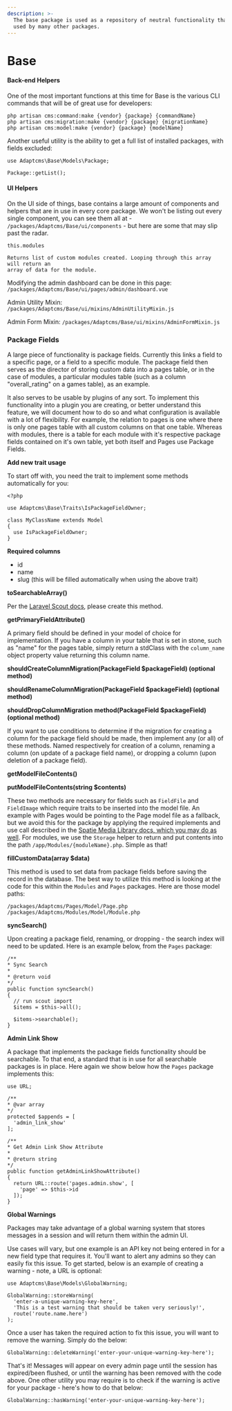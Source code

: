 ```yaml
---
description: >-
  The base package is used as a repository of neutral functionality that may be
  used by many other packages.
---
```


# Base

#### Back-end Helpers

One of the most important functions at this time for Base is the various CLI commands that will be of great use for developers:

```text
php artisan cms:command:make {vendor} {package} {commandName}
php artisan cms:migration:make {vendor} {package} {migrationName}
php artisan cms:model:make {vendor} {package} {modelName}
```

Another useful utility is the ability to get a full list of installed packages, with fields excluded:

```text
use Adaptcms\Base\Models\Package;

Package::getList();
```

#### UI Helpers

On the UI side of things, base contains a large amount of components and helpers that are in use in every core package. We won't be listing out every single component, you can see them all at - `/packages/Adaptcms/Base/ui/components` - but here are some that may slip past the radar.

```text
this.modules

Returns list of custom modules created. Looping through this array will return an
array of data for the module.
```

Modifying the admin dashboard can be done in this page: `/packages/Adaptcms/Base/ui/pages/admin/dashboard.vue` 

Admin Utility Mixin: `/packages/Adaptcms/Base/ui/mixins/AdminUtilityMixin.js`

Admin Form Mixin: `/packages/Adaptcms/Base/ui/mixins/AdminFormMixin.js`

### Package Fields

A large piece of functionality is package fields. Currently this links a field to a specific page, or a field to a specific module. The package field then serves as the director of storing custom data into a pages table, or in the case of modules, a particular modules table \(such as a column "overall\_rating" on a games table\), as an example.

It also serves to be usable by plugins of any sort. To implement this functionality into a plugin you are creating, or better understand this feature, we will document how to do so and what configuration is available with a lot of flexibility. For example, the relation to pages is one where there is only one pages table with all custom columns on that one table. Whereas with modules, there is a table for each module with it's respective package fields contained on it's own table, yet both itself and Pages use Package Fields.

**Add new trait usage**

To start off with, you need the trait to implement some methods automatically for you:

```text
<?php

use Adaptcms\Base\Traits\IsPackageFieldOwner;

class MyClassName extends Model
{
  use IsPackageFieldOwner;
}
```

**Required columns**

* id
* name
* slug \(this will be filled automatically when using the above trait\)

**toSearchableArray\(\)**

Per the [Laravel Scout docs](https://laravel.com/docs/scout), please create this method.

**getPrimaryFieldAttribute\(\)**

A primary field should be defined in your model of choice for implementation. If you have a column in your table that is set in stone, such as "name" for the pages table, simply return a stdClass with the `column_name` object property value returning this column name.

**shouldCreateColumnMigration\(PackageField $packageField\) \(optional method\)**

**shouldRenameColumnMigration\(PackageField $packageField\) \(optional method\)**

**shouldDropColumnMigration** **method\(PackageField $packageField\) \(optional method\)**

If you want to use conditions to determine if the migration for creating a column for the package field should be made, then implement any \(or all\) of these methods. Named respectively for creation of a column, renaming a column \(on update of a package field name\), or dropping a column \(upon deletion of a package field\).

**getModelFileContents\(\)**

**putModelFileContents\(string $contents\)**

These two methods are necessary for fields such as `FieldFile` and `FieldImage` which require traits to be inserted into the model file. An example with Pages would be pointing to the Page model file as a fallback, but we avoid this for the package by applying the required implements and use call described in the [Spatie Media Library docs, which you may do as well](https://docs.spatie.be/laravel-medialibrary/v8/basic-usage/preparing-your-model/). For modules, we use the `Storage` helper to return and put contents into the path `/app/Modules/{moduleName}.php`. Simple as that!

**fillCustomData\(array $data\)**

This method is used to set data from package fields before saving the record in the database. The best way to utilize this method is looking at the code for this within the `Modules` and `Pages` packages. Here are those model paths:

```text
/packages/Adaptcms/Pages/Model/Page.php
/packages/Adaptcms/Modules/Model/Module.php
```

**syncSearch\(\)**

Upon creating a package field, renaming, or dropping - the search index will need to be updated. Here is an example below, from the `Pages` package:

```text
/**
* Sync Search
*
* @return void
*/
public function syncSearch()
{
  // run scout import
  $items = $this->all();

  $items->searchable();
}
```

**Admin Link Show**

A package that implements the package fields functionality should be searchable. To that end, a standard that is in use for all searchable packages is in place. Here again we show below how the `Pages` package implements this:

```text
use URL;

/**
* @var array
*/
protected $appends = [
  'admin_link_show'
];

/**
* Get Admin Link Show Attribute
*
* @return string
*/
public function getAdminLinkShowAttribute()
{
  return URL::route('pages.admin.show', [
    'page' => $this->id
  ]);
}
```

**Global Warnings**

Packages may take advantage of a global warning system that stores messages in a session and will return them within the admin UI.

Use cases will vary, but one example is an API key not being entered in for a new field type that requires it. You'll want to alert any admins so they can easily fix this issue. To get started, below is an example of creating a warning - note, a URL is optional:

```text
use Adaptcms\Base\Models\GlobalWarning;

GlobalWarning::storeWarning(
  'enter-a-unique-warning-key-here',
  'This is a test warning that should be taken very seriously!',
  route('route.name.here')
);
```

Once a user has taken the required action to fix this issue, you will want to remove the warning. Simply do the below:

```text
GlobalWarning::deleteWarning('enter-your-unique-warning-key-here');
```

That's it! Messages will appear on every admin page until the session has expired/been flushed, or until the warning has been removed with the code above. One other utility you may require is to check if the warning is active for your package - here's how to do that below:

```text
GlobalWarning::hasWarning('enter-your-unique-warning-key-here');
```

